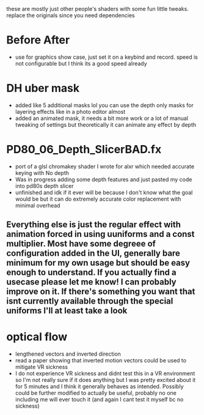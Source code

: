 these are mostly just other people's shaders with some fun little tweaks. replace the originals since you need dependencies 

# Before After
- use for graphics show case, just set it on a keybind and record. speed is not configurable but I think its a good speed already
# DH uber mask
- added like 5 additional masks lol you can use the depth only masks for layering effects like in a photo editor almost
- added an animated mask, it needs a bit more work or a lot of manual tweaking of settings but theoretically it can animate any effect by depth 


# PD80_06_Depth_SlicerBAD.fx
- port of a glsl chromakey shader I wrote for alxr which needed accurate keying with No depth
- Was in progress adding some depth features and just pasted my code into pd80s depth slicer
- unfinished and idk if it ever will be because I don't know what the goal would be but it can do extremely accurate color replacement with minimal overhead

## Everything else is just the regular effect with animation forced in using uuniforms and a const multiplier. Most have some degreee of configuration added in the UI, generally bare minimum for my own usage but should be easy enough to understand. If you actually find a usecase please let me know! I can probably improve on it. If there's something you want that isnt currently available through the special uniforms I'll at least take a look

# optical flow
- lengthened vectors and inverted direction
- read a paper showing that inverted motion vectors could be used to mitigate VR sickness
- I do not experience VR sickness and didnt test this in a VR environment so I'm not really sure if it does anything but I was pretty excited about it for 5 minutes and I think it generally behaves as intended. Possibly could be further modified to actually be useful, probably no one including me will ever touch it (and again I cant test it myself bc no sickness)
